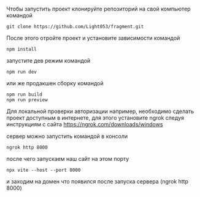 Чтобы запустить проект клонируйте репозиторий на свой компьютер командой

```
git clone https://github.com/Light053/fragment.git
```

После этого отройте проект и установите зависимости командой

```
npm install
```

запустите дев режим командой

```
npm run dev
```

или же продакшен сборку командой

```
npm run build
npm run preview
```

Для локальной проверки авторизации например, необходимо сделать проект доступным в интернете, для этого установите ngrok следуя инструкциям с сайта https://ngrok.com/downloads/windows

сервер можно запустить командой в консоли

```
ngrok http 8000
```

после чего запускаем наш сайт на этом порту

```
npx vite --host --port 8000
```

и заходим на домен что появился после запуска сервера (ngrok http 8000)
